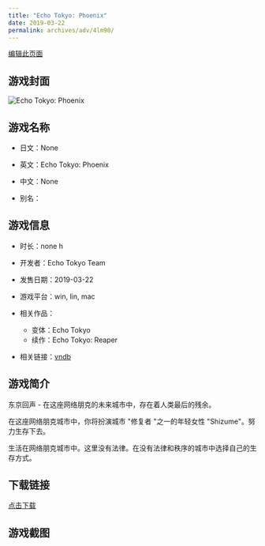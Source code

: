 ```yaml
---
title: "Echo Tokyo: Phoenix"
date: 2019-03-22
permalink: archives/adv/4lm90/
---
```

[编辑此页面](https://github.com/ACG-3/ADV3-source/blob/main/source/_posts/%E5%87%A4%E8%88%9E%E4%B8%9C%E4%BA%AC.md)

## 游戏封面

![Echo Tokyo: Phoenix](https://pan.timero.xyz/d/onedrive/img_lib_001/%E5%87%A4%E8%88%9E%E4%B8%9C%E4%BA%AC_cover.avif)


## 游戏名称

- 日文：None
- 英文：Echo Tokyo: Phoenix
- 中文：None

- 别名：


## 游戏信息

- 时长：none h
- 开发者：Echo Tokyo Team
- 发售日期：2019-03-22
- 游戏平台：win, lin, mac
- 相关作品：
   - 变体：Echo Tokyo
   - 续作：Echo Tokyo: Reaper

- 相关链接：[vndb](https://vndb.org/v20733)


## 游戏简介

东京回声 - 在这座网络朋克的未来城市中，存在着人类最后的残余。

在这座网络朋克城市中，你将扮演城市 "修复者 "之一的年轻女性 "Shizume"。努力生存下去。

生活在网络朋克城市中。这里没有法律。在没有法律和秩序的城市中选择自己的生存方式。


## 下载链接

[点击下载](https://pan.timero.xyz/onedrive/adv_lib_001/%E5%87%A4%E8%88%9E%E4%B8%9C%E4%BA%AC)


## 游戏截图


